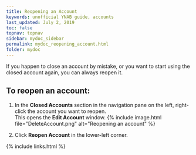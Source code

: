 ```yaml
---
title: Reopening an Account
keywords: unofficial YNAB guide, accounts
last_updated: July 2, 2019
toc: false
topnav: topnav
sidebar: mydoc_sidebar
permalink: mydoc_reopening_account.html
folder: mydoc
---
```


If you happen to close an account by mistake, or you want to start using the closed account again, you can always reopen it.

## To reopen an account:

1. In the **Closed Accounts** section in the navigation pane on the left, right-click the account you want to reopen. <br/>This opens the **Edit Account** window.
    {% include image.html file="DeleteAccount.png" alt="Reopening an account" %}

2. Click **Reopen Account** in the lower-left corner.

{% include links.html %}
